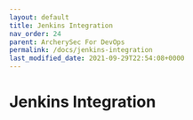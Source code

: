 ```yaml
---
layout: default
title: Jenkins Integration
nav_order: 24
parent: ArcherySec For DevOps
permalink: /docs/jenkins-integration
last_modified_date: 2021-09-29T22:54:08+0000
---
```


# Jenkins Integration